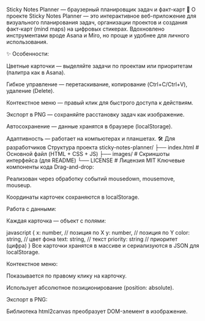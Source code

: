 Sticky Notes Planner — браузерный планировщик задач и факт-карт
🚀 О проекте
Sticky Notes Planner — это интерактивное веб-приложение для визуального планирования задач, организации проектов и создания факт-карт (mind maps) на цифровых стикерах. Вдохновлено инструментами вроде Asana и Miro, но проще и удобнее для личного использования.

✨ Особенности:

Цветные карточки — выделяйте задачи по проектам или приоритетам (палитра как в Asana).

Гибкое управление — перетаскивание, копирование (Ctrl+C/Ctrl+V), удаление (Delete).

Контекстное меню — правый клик для быстрого доступа к действиям.

Экспорт в PNG — сохраняйте расстановку задач как изображение.

Автосохранение — данные хранятся в браузере (localStorage).

Адаптивность — работает на компьютерах и планшетах.
🛠 Для разработчиков
Структура проекта
sticky-notes-planner/
├── index.html          # Основной файл (HTML + CSS + JS)
├── images/             # Скриншоты интерфейса (для README)
└── LICENSE             # Лицензия MIT
Ключевые компоненты кода
Drag-and-drop:

Реализован через обработку событий mousedown, mousemove, mouseup.

Координаты карточек сохраняются в localStorage.

Работа с данными:

Каждая карточка — объект с полями:

javascript
{
  x: number,       // позиция по X
  y: number,       // позиция по Y
  color: string,   // цвет фона
  text: string,    // текст
  priority: string // приоритет (цифра)
}
Все карточки хранятся в массиве и сериализуются в JSON для localStorage.

Контекстное меню:

Показывается по правому клику на карточку.

Использует абсолютное позиционирование (position: absolute).

Экспорт в PNG:

Библиотека html2canvas преобразует DOM-элемент в изображение.
